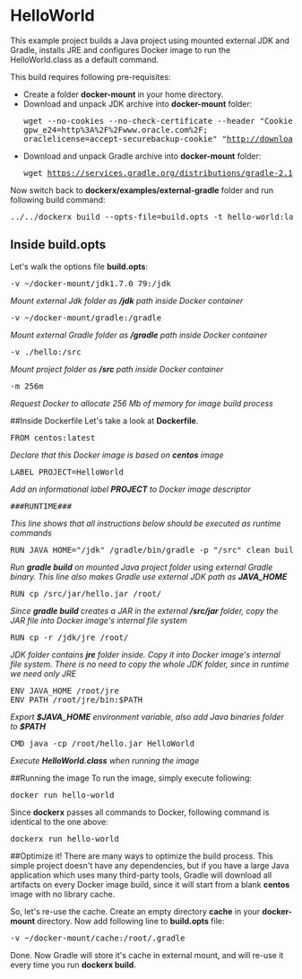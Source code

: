 # HelloWorld

This example project builds a Java project using mounted external JDK and Gradle, installs JRE and configures Docker image to run the HelloWorld.class as a default command.
   
This build requires following pre-requisites:
- Create a folder **docker-mount** in your home directory.
- Download and unpack JDK archive into **docker-mount** folder: <pre>wget --no-cookies --no-check-certificate --header "Cookie: gpw_e24=http%3A%2F%2Fwww.oracle.com%2F; oraclelicense=accept-securebackup-cookie" "http://download.oracle.com/otn-pub/java/jdk/7u79-b15/jdk-7u79-linux-x64.tar.gz"</pre>
- Download and unpack Gradle archive into **docker-mount** folder: <pre>wget https://services.gradle.org/distributions/gradle-2.13-bin.zip</pre>
    
    
Now switch back to **dockerx/examples/external-gradle** folder and run following build command:
<pre>../../dockerx build --opts-file=build.opts -t hello-world:latest .</pre>
    
## Inside build.opts
Let's walk the options file **build.opts**:
<pre>-v ~/docker-mount/jdk1.7.0_79:/jdk</pre>
_Mount external Jdk folder as **/jdk** path inside Docker container_
<pre>-v ~/docker-mount/gradle:/gradle</pre>
_Mount external Gradle folder as **/gradle** path inside Docker container_
<pre>-v ./hello:/src</pre>
_Mount project folder as **/src** path inside Docker container_
<pre>-m 256m</pre>
_Request Docker to allocate 256 Mb of memory for image build process_
    
##Inside Dockerfile
Let's take a look at **Dockerfile**.
<pre>FROM centos:latest</pre>
_Declare that this Docker image is based on **centos** image_
<pre>LABEL PROJECT=HelloWorld</pre>
_Add an informational label **PROJECT** to Docker image descriptor_
<pre>&#35;&#35;&#35;RUNTIME&#35;&#35;&#35;</pre>
_This line shows that all instructions below should be executed as runtime commands_
<pre>RUN JAVA_HOME="/jdk" /gradle/bin/gradle -p "/src" clean build</pre>
_Run **gradle build** on mounted Java project folder using external Gradle binary. This line also makes Gradle use external JDK path as **JAVA_HOME**_
<pre>RUN cp /src/jar/hello.jar /root/</pre>
_Since **gradle build** creates a JAR in the external **/src/jar** folder, copy the JAR file into Docker image's internal file system_
<pre>RUN cp -r /jdk/jre /root/</pre>
_JDK folder contains **jre** folder inside. Copy it into Docker image's internal file system. There is no need to copy the whole JDK folder, since in runtime we need only JRE_  
<pre>ENV JAVA_HOME /root/jre
ENV PATH /root/jre/bin:$PATH</pre>
_Export **&#36;JAVA_HOME** environment variable, also add Java binaries folder to **&#36;PATH**_
<pre>CMD java -cp /root/hello.jar HelloWorld</pre>
_Execute **HelloWorld.class** when running the image_
   
##Running the image
To run the image, simply execute following:
<pre>docker run hello-world</pre>
Since **dockerx** passes all commands to Docker, following command is identical to the one above:
<pre>dockerx run hello-world</pre>
   
##Optimize it!
There are many ways to optimize the build process. This simple project doesn't have any dependencies, but if you have a large Java application which uses many third-party tools, Gradle will download all artifacts on every Docker image build, since it will start from a blank **centos** image with no library cache.
    
So, let's re-use the cache. Create an empty directory **cache** in your **docker-mount** directory. Now add following line to **build.opts** file:
<pre>-v ~/docker-mount/cache:/root/.gradle</pre>
Done. Now Gradle will store it's cache in external mount, and will re-use it every time you run **dockerx build**.
